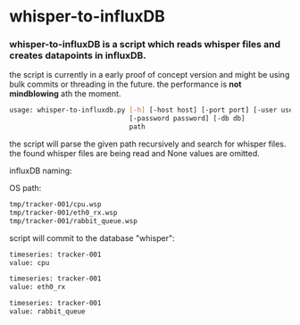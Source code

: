 whisper-to-influxDB
===================

### whisper-to-influxDB is a script which reads whisper files and creates datapoints in influxDB.

the script is currently in a early proof of concept version and might be using bulk commits or threading in the future.
the performance is __not mindblowing__ ath the moment.


```bash
usage: whisper-to-influxdb.py [-h] [-host host] [-port port] [-user user]
                              [-password password] [-db db]
                              path
```
                              
the script will parse the given path recursively and search for whisper files.
the found whisper files are being read and None values are omitted.

influxDB naming:

OS path:
```bash
tmp/tracker-001/cpu.wsp
tmp/tracker-001/eth0_rx.wsp
tmp/tracker-001/rabbit_queue.wsp
```
         

script will commit to the database "whisper":
```bash
timeseries: tracker-001
value: cpu

timeseries: tracker-001
value: eth0_rx

timeseries: tracker-001
value: rabbit_queue
```

